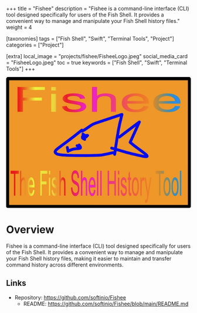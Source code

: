 +++
title = "Fishee"
description = "Fishee is a command-line interface (CLI) tool designed specifically for users of the Fish Shell. It provides a convenient way to manage and manipulate your Fish Shell history files."
weight = 4

[taxonomies]
tags = ["Fish Shell", "Swift", "Terminal Tools", "Project"]
categories = ["Project"]

[extra]
local_image = "projects/fishee/FisheeLogo.jpeg"
social_media_card = "FisheeLogo.jpeg"
toc = true
keywords = ["Fish Shell", "Swift", "Terminal Tools"]
+++

![Fishee](FisheeLogo.jpeg)

# Overview

Fishee is a command-line interface (CLI) tool designed specifically for users of the Fish Shell. It provides a convenient way to manage and manipulate your Fish Shell history files, making it easier to maintain and transfer command history across different environments.


## Links

- Repository: <https://github.com/softinio/Fishee>
  - README: <https://github.com/softinio/Fishee/blob/main/README.md>
